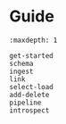 # Guide

```{toctree}
:maxdepth: 1

get-started
schema
ingest
link
select-load
add-delete
pipeline
introspect
```
